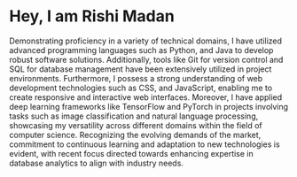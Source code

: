 # Hey, I am Rishi Madan
Demonstrating proficiency in a variety of technical domains, I have utilized advanced programming languages such as Python, and Java to develop robust software solutions. Additionally, tools like Git for version control and SQL for database management have been extensively utilized in project environments. Furthermore, I possess a strong understanding of web development technologies such as CSS, and JavaScript, enabling me to create responsive and interactive web interfaces. Moreover, I have applied deep learning frameworks like TensorFlow and PyTorch in projects involving tasks such as image classification and natural language processing, showcasing my versatility across different domains within the field of computer science.
Recognizing the evolving demands of the market, commitment to continuous learning and adaptation to new technologies is evident, with recent focus directed towards enhancing expertise in database analytics to align with industry needs.
